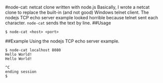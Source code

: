 #node-cat: netcat clone written with node.js
Basically, I wrote a netcat clone to replace the built-in (and not good) Windows telnet client. The nodejs TCP echo server example looked horrible because telnet sent each character. ```node-cat``` sends the text by line.
##Usage
```
$ node-cat <host> <port>
```

##Example
Using the nodejs TCP echo server example.

```
$ node-cat localhost 8080
Hello World!
Hello World!

^C
ending session
$
```
